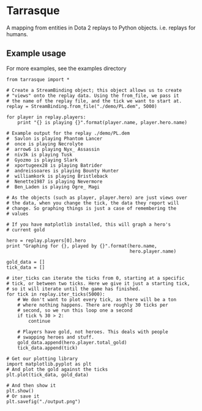 Tarrasque
=========

A mapping from entities in Dota 2 replays to Python
objects. i.e. replays for humans.

Example usage
-------------

For more examples, see the examples directory

    from tarrasque import *
    
    # Create a StreamBinding object; this object allows us to create
    # "views" onto the replay data. Using the from_file, we pass it
    # the name of the replay file, and the tick we want to start at.
    replay = StreamBinding.from_file("./demo/PL.dem", 5000)
    
    for player in replay.players:
        print "{} is playing {}".format(player.name, player.hero.name)
    
    # Example output for the replay ./demo/PL.dem
    #  Savlon is playing Phantom Lancer
    #  once is playing Necrolyte
    #  arrow6 is playing Nyx_ Assassin
    #  niv3k is playing Tusk
    #  Gyozmo is playing Slark
    #  xportugeex28 is playing Batrider
    #  andreissoares is playing Bounty Hunter
    #  williamkork is playing Bristleback
    #  Nenette1987 is playing Nevermore
    #  Ben_Laden is playing Ogre_ Magi

    # As the objects (such as player, player.hero) are just views over
    # the data, when you change the tick, the data they report will
    # change. So graphing things is just a case of remembering the
    # values
    
    # If you have matplotlib installed, this will graph a hero's
    # current gold
    
    hero = replay.players[0].hero
    print "Graphing for {}, played by {}".format(hero.name,
                                                 hero.player.name)
    
    gold_data = []
    tick_data = []
    
    # iter_ticks can iterate the ticks from 0, starting at a specific
    # tick, or between two ticks. Here we give it just a starting tick,
    # so it will iterate until the game has finished.
    for tick in replay.iter_ticks(5000):
        # We don't want to plot every tick, as there will be a ton
        # where nothing happens. There are roughly 30 ticks per
        # second, so we run this loop one a second
        if tick % 30 > 2:
            continue
        
        # Players have gold, not heroes. This deals with people
        # swapping heroes and stuff.
        gold_data.append(hero.player.total_gold)
        tick_data.append(tick)

    # Get our plotting library
    import matplotlib.pyplot as plt
    # And plot the gold against the ticks
    plt.plot(tick_data, gold_data)
    
    # And then show it
    plt.show()
    # Or save it
    plt.savefig("./output.png")
